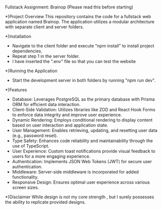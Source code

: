 Fullstack Assignment: Brainop (Please read this before starting)

*)Project Overview
This repository contains the code for a fullstack web application named Brainop. The application utilizes a modular architecture with separate client and server folders.

*)Installation
- Navigate to the client folder and execute "npm install" to install project dependencies.
- Repeat step 1 in the server folder.
- I have inserted the ".env" file so that you can test the website
  
*)Running the Application
- Start the development server in both folders by running "npm run dev".

*)Features
- Database: Leverages PostgreSQL as the primary database with Prisma ORM for efficient data interaction.
- Client-Side Validation: Utilizes libraries like ZOD and React Hook Forms to enforce data integrity and improve user experience.
- Dynamic Rendering: Employs conditional rendering to display content based on user interaction and application state.
- User Management: Enables retrieving, updating, and resetting user data (e.g., password reset).
- Type Safety: Enhances code reliability and maintainability through the use of TypeScript.
- User Experience: Custom toast notifications provide visual feedback to users for a more engaging experience.
- Authentication: Implements JSON Web Tokens (JWT) for secure user authentication.
- Middleware: Server-side middleware is incorporated for added functionality.
- Responsive Design: Ensures optimal user experience across various screen sizes.

*)Disclaimer
While design is not my core strength , but I surely possesses the ability to replicate provided designs.
